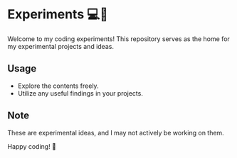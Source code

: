 # Experiments 💻🔬

Welcome to my coding experiments! This repository serves as the home for my experimental projects and ideas.

## Usage

- Explore the contents freely.
- Utilize any useful findings in your projects.

## Note

These are experimental ideas, and I may not actively be working on them.

Happy coding! 🚀
